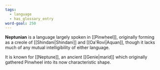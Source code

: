 ```yaml
---
tags:
  - language
  - has_glossary_entry
word-goal: 250
---
```


**Neptunian** is a language largely spoken in [[Pinwheel]], originally forming as a creole of [[Shindani|Shindani]] and [[Oa'Rovi|Aquan]], though it lacks much of any mutual intelligibility of either language.

It is known for [[Neptune]], an ancient [[Genie|marid]] which originally gathered Pinwheel into its now characteristic shape.